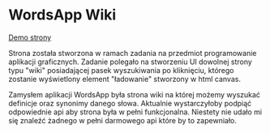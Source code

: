 # WordsApp Wiki

[Demo strony](https://curious-longma-096ceb.netlify.app/)

Strona została stworzona w ramach zadania na przedmiot programowanie aplikacji graficznych. Zadanie polegało na stworzeniu UI dowolnej strony typu "wiki" posiadającej pasek wyszukiwania po kliknięciu, którego zostanie wyświetlony element "ładowanie" stworzony w html canvas.

Zamysłem aplikacji WordsApp była strona wiki na której możemy wyszukać definicje oraz synonimy danego słowa. Aktualnie wystarczyłoby podpiąć odpowiednie api aby strona była w pełni funkcjonalna. Niestety nie udało mi się znaleźć żadnego w pełni darmowego api które by to zapewniało.
